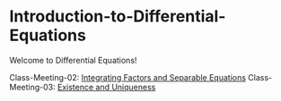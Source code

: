 # Introduction-to-Differential-Equations

Welcome to Differential Equations!

Class-Meeting-02: [Integrating Factors and Separable Equations](Summer-2024-Class-Meetings/MATH_2400_Lecture_02_Integrating_Factors_and_Separable_Equations_Notes.pdf)
Class-Meeting-03: [Existence and Uniqueness](Summer-2024-Class-Meetings/MATH_2400_Lecture_03_Existence_and_Uniqueness_Notes.pdf)
